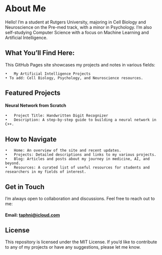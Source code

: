 # About Me

Hello! I’m a student at Rutgers University, majoring in Cell Biology and Neuroscience on the Pre-med track, with a minor in Psychology.
I’m also self-studying Computer Science with a focus on Machine Learning and Artificial Intelligence.

## What You’ll Find Here:

This GitHub Pages site showcases my projects and notes in various fields:

	•	My Artificial Intelligence Projects
	• To add: Cell Biology, Psychology, and Neuroscience resources.

## Featured Projects

#### Neural Network from Scratch

	•	Project Title: Handwritten Digit Recognizer
	•	Description: A step-by-step guide to building a neural network in C++.

## How to Navigate

	•	Home: An overview of the site and recent updates.
	•	Projects: Detailed descriptions and links to my various projects.
	•	Blog: Articles and posts about my journey in medicine, AI, and beyond.
	•	Resources: A curated list of useful resources for students and researchers in my fields of interest.

## Get in Touch

I’m always open to collaboration and discussions. Feel free to reach out to me:

#### Email: taphni@icloud.com

## License

This repository is licensed under the MIT License. If you’d like to contribute to any of my projects or have any suggestions, please let me know.
